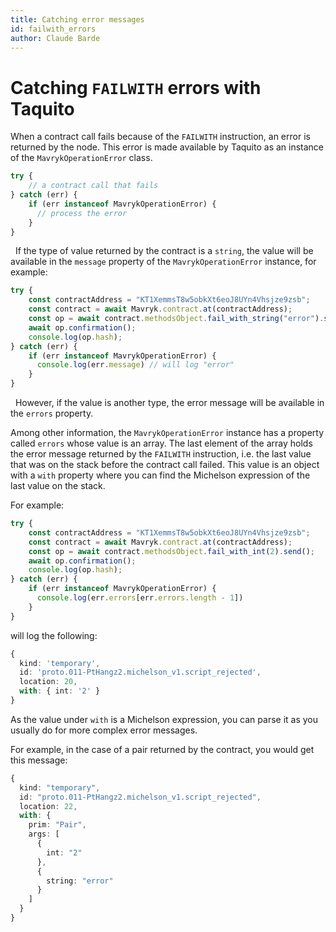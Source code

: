 ```yaml
---
title: Catching error messages
id: failwith_errors
author: Claude Barde
---
```


# Catching `FAILWITH` errors with Taquito

When a contract call fails because of the `FAILWITH` instruction, an error is returned by the node. This error is made available by Taquito as an instance of the `MavrykOperationError` class.

```ts
try {
    // a contract call that fails
} catch (err) {
    if (err instanceof MavrykOperationError) {
      // process the error
    }
}
```
&nbsp;
If the type of value returned by the contract is a `string`, the value will be available in the `message` property of the `MavrykOperationError` instance, for example:
```ts
try {
    const contractAddress = "KT1XemmsT8w5obkXt6eoJ8UYn4Vhsjze9zsb";
    const contract = await Mavryk.contract.at(contractAddress);
    const op = await contract.methodsObject.fail_with_string("error").send();
    await op.confirmation();
    console.log(op.hash);
} catch (err) {
    if (err instanceof MavrykOperationError) {
      console.log(err.message) // will log "error"
    }
}
```
&nbsp;
However, if the value is another type, the error message will be available in the `errors` property.

Among other information, the `MavrykOperationError` instance has a property called `errors` whose value is an array. The last element of the array holds the error message returned by the `FAILWITH` instruction, i.e. the last value that was on the stack before the contract call failed. This value is an object with a `with` property where you can find the Michelson expression of the last value on the stack.

For example:
```ts
try {
    const contractAddress = "KT1XemmsT8w5obkXt6eoJ8UYn4Vhsjze9zsb";
    const contract = await Mavryk.contract.at(contractAddress);
    const op = await contract.methodsObject.fail_with_int(2).send();
    await op.confirmation();
    console.log(op.hash);
} catch (err) {
    if (err instanceof MavrykOperationError) {
      console.log(err.errors[err.errors.length - 1])
    }
}
```
will log the following:
```ts
{
  kind: 'temporary',
  id: 'proto.011-PtHangz2.michelson_v1.script_rejected',
  location: 20,
  with: { int: '2' }
}
```
As the value under `with` is a Michelson expression, you can parse it as you usually do for more complex error messages.

For example, in the case of a pair returned by the contract, you would get this message:
```ts
{
  kind: "temporary",
  id: "proto.011-PtHangz2.michelson_v1.script_rejected",
  location: 22,
  with: {
    prim: "Pair",
    args: [
      {
        int: "2"
      },
      {
        string: "error"
      }
    ]
  }
}
```